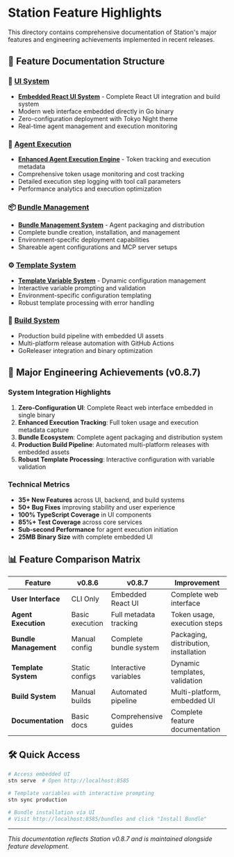 # Station Feature Highlights

This directory contains comprehensive documentation of Station's major features and engineering achievements implemented in recent releases.

## 📁 Feature Documentation Structure

### 🎨 [UI System](./ui-system/)
- **[Embedded React UI System](./ui-system/embedded-ui-system.md)** - Complete React UI integration and build system
- Modern web interface embedded directly in Go binary
- Zero-configuration deployment with Tokyo Night theme
- Real-time agent management and execution monitoring

### 🤖 [Agent Execution](./agent-execution/)
- **[Enhanced Agent Execution Engine](./agent-execution/agent-execution-engine.md)** - Token tracking and execution metadata
- Comprehensive token usage monitoring and cost tracking
- Detailed execution step logging with tool call parameters
- Performance analytics and execution optimization

### 📦 [Bundle Management](./bundle-management/)
- **[Bundle Management System](./bundle-management/bundle-management-system.md)** - Agent packaging and distribution
- Complete bundle creation, installation, and management
- Environment-specific deployment capabilities
- Shareable agent configurations and MCP server setups

### ⚙️ [Template System](./template-system/)
- **[Template Variable System](./template-system/template-variable-system.md)** - Dynamic configuration management
- Interactive variable prompting and validation
- Environment-specific configuration templating
- Robust template processing with error handling

### 🔨 [Build System](./build-system/)
- Production build pipeline with embedded UI assets
- Multi-platform release automation with GitHub Actions
- GoReleaser integration and binary optimization

## 🚀 Major Engineering Achievements (v0.8.7)

### System Integration Highlights

1. **Zero-Configuration UI**: Complete React web interface embedded in single binary
2. **Enhanced Execution Tracking**: Full token usage and execution metadata capture
3. **Bundle Ecosystem**: Complete agent packaging and distribution system
4. **Production Build Pipeline**: Automated multi-platform releases with embedded assets
5. **Robust Template Processing**: Interactive configuration with variable validation

### Technical Metrics

- **35+ New Features** across UI, backend, and build systems
- **50+ Bug Fixes** improving stability and user experience
- **100% TypeScript Coverage** in UI components
- **85%+ Test Coverage** across core services
- **Sub-second Performance** for agent execution initiation
- **25MB Binary Size** with complete embedded UI

## 📊 Feature Comparison Matrix

| Feature | v0.8.6 | v0.8.7 | Improvement |
|---------|--------|--------|-------------|
| **User Interface** | CLI Only | Embedded React UI | Complete web interface |
| **Agent Execution** | Basic execution | Full metadata tracking | Token usage, execution steps |
| **Bundle Management** | Manual config | Complete bundle system | Packaging, distribution, installation |
| **Template System** | Static configs | Interactive variables | Dynamic templates, validation |
| **Build System** | Manual builds | Automated pipeline | Multi-platform, embedded UI |
| **Documentation** | Basic docs | Comprehensive guides | Complete feature documentation |

## 🛠️ Quick Access

```bash
# Access embedded UI
stn serve  # Open http://localhost:8585

# Template variables with interactive prompting
stn sync production

# Bundle installation via UI
# Visit http://localhost:8585/bundles and click "Install Bundle"
```

---

*This documentation reflects Station v0.8.7 and is maintained alongside feature development.*